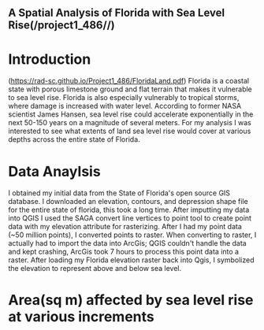 ## A Spatial Analysis of Florida with Sea Level Rise(/project1_486//)

# Introduction
(https://rad-sc.github.io/Project1_486/FloridaLand.pdf)
Florida is a coastal state with porous limestone ground and flat terrain that makes it vulnerable to sea level rise. Florida is also especially vulnerably to tropical storms, where damage is increased with water level. According to former NASA scientist James Hansen, sea level rise could accelerate exponentially in the next 50-150 years on a magnitude of several meters. For my analysis I was interested to see what extents of land sea level rise would cover at various depths across the entire state of Florida.

# Data Anaylsis
I obtained my initial data from the State of Florida's open source GIS database. I downloaded an elevation, contours, and depression shape file for the entire state of florida, this took a long time. After imputting my data into QGIS I used the SAGA convert line vertices to point tool to create point data with my elevation attribute for rasterizing. After I had my point data (~50 million points), I converted points to raster. When converting to raster, I actually had to import the data into ArcGis; QGIS couldn't handle the data and kept crashing, ArcGis took 7 hours to process this point data into a raster. After loading my Florida elevation raster back into Qgis, I symbolized the elevation to represent above and below sea level.

# Area(sq m) affected by sea level rise at various increments



